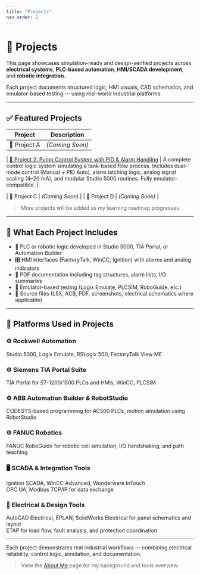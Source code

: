 ```yaml
---
title: "Projects"
nav_order: 2
---
```


# 📂 Projects

This page showcases simulation-ready and design-verified projects across **electrical systems**, **PLC-based automation**, **HMI/SCADA development**, and **robotic integration**.

Each project documents structured logic, HMI visuals, CAD schematics, and emulator-based testing — using real-world industrial platforms.

---

## ✅ Featured Projects

| Project | Description |
|--------|-------------|
| 🚧 Project A | *(Coming Soon)* |

| [🚧 Project 2: Pump Control System with PID & Alarm Handling](projects/project02_PumpControl) |  A complete control logic system simulating a tank-based flow process. Includes dual-mode control (Manual + PID Auto), alarm latching logic, analog signal scaling (4–20 mA), and modular Studio 5000 routines. Fully emulator-compatible. |

| 🚧 Project C | *(Coming Soon)* |
| 🚧 Project D | *(Coming Soon)* |

> More projects will be added as my learning roadmap progresses.

---

## 📄 What Each Project Includes

- 🧠 PLC or robotic logic developed in Studio 5000, TIA Portal, or Automation Builder  
- 🎛️ HMI interfaces (FactoryTalk, WinCC, Ignition) with alarms and analog indicators  
- 📑 PDF documentation including tag structures, alarm lists, I/O summaries  
- 🧪 Emulator-based testing (Logix Emulate, PLCSIM, RoboGuide, etc.)  
- 🧰 Source files (L5X, ACB, PDF, screenshots, electrical schematics where applicable)

---

## 🧩 Platforms Used in Projects

### ⚙️ Rockwell Automation  
Studio 5000, Logix Emulate, RSLogix 500, FactoryTalk View ME

### ⚙️ Siemens TIA Portal Suite  
TIA Portal for S7-1200/1500 PLCs and HMIs, WinCC, PLCSIM

### ⚙️ ABB Automation Builder & RobotStudio  
CODESYS-based programming for AC500 PLCs, motion simulation using RobotStudio

### ⚙️ FANUC Robotics  
FANUC RoboGuide for robotic cell simulation, I/O handshaking, and path teaching

### 🖥️ SCADA & Integration Tools  
Ignition SCADA, WinCC Advanced, Wonderware InTouch  
OPC UA, Modbus TCP/IP for data exchange

### 📐 Electrical & Design Tools  
AutoCAD Electrical, EPLAN, SolidWorks Electrical for panel schematics and layout  
ETAP for load flow, fault analysis, and protection coordination

---

Each project demonstrates real industrial workflows — combining electrical reliability, control logic, simulation, and documentation.

> View the [About Me](./about) page for my background and tools overview.
